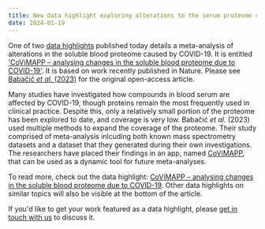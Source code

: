 ```yaml
---
title: New data highlight exploring alterations to the serum proteome caused by COVID-19
date: 2024-01-19
---
```


One of two [data highlights](/highlights/) published today details a meta-analysis of alterations in the soluble blood proteome caused by COVID-19. It is entitled ['CoViMAPP – analysing changes in the soluble blood proteome due to COVID-19'](/highlights/covimapp/). It is based on work recently published in Nature. Please see [Babačić _et al._ (2023)](https://doi.org/10.1038/s41467-023-41159-z) for the original open-access article.

Many studies have investigated how compounds in blood serum are affected by COVID-19, though proteins remain the most frequently used in clinical practice. Despite this, only a relatively small portion of the proteome has been explored to date, and coverage is very low. Babačić _et al._ (2023) used multiple methods to expand the coverage of the proteome. Their study comprised of meta-analysis inlcuding both known mass spectrometry datasets and a dataset that they generated during their own investigations. The researchers have placed their findings in an app, named [CoViMAPP](https://covimapp.serve.scilifelab.se), that can be used as a dynamic tool for future meta-analyses.

To read more, check out the data highlight: [CoViMAPP – analysing changes in the soluble blood proteome due to COVID-19](/highlights/covimapp/). Other data highlights on similar topics will also be visible at the bottom of the article.

If you'd like to get your work featured as a data highlight, please [get in touch with us](/contact/) to discuss it.
